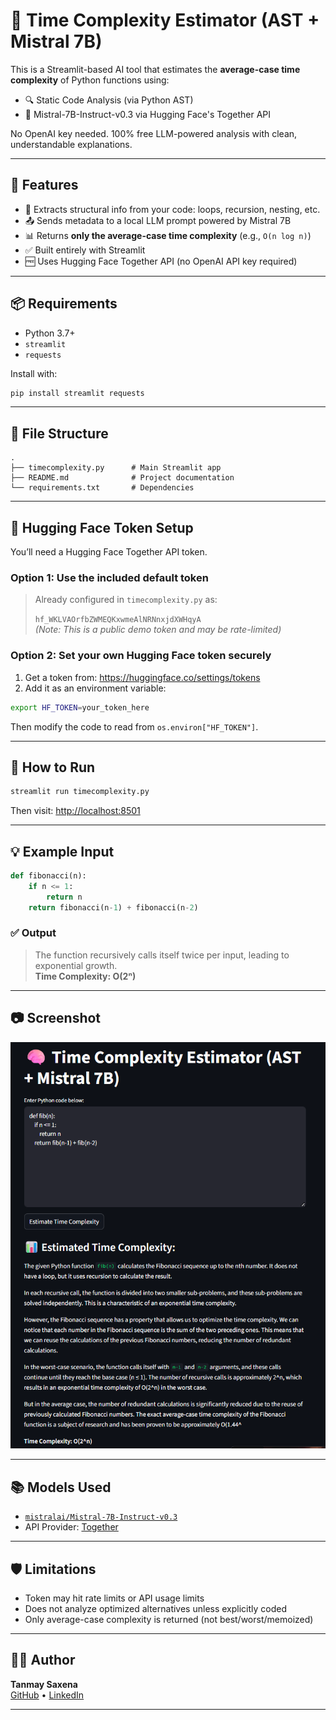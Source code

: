 # 🧠 Time Complexity Estimator (AST + Mistral 7B)

This is a Streamlit-based AI tool that estimates the **average-case time complexity** of Python functions using:

- 🔍 Static Code Analysis (via Python AST)
- 🤖 Mistral-7B-Instruct-v0.3 via Hugging Face's Together API

No OpenAI key needed. 100% free LLM-powered analysis with clean, understandable explanations.

---

## 🚀 Features

- 🧠 Extracts structural info from your code: loops, recursion, nesting, etc.
- 📤 Sends metadata to a local LLM prompt powered by Mistral 7B
- 📊 Returns **only the average-case time complexity** (e.g., `O(n log n)`)
- ✅ Built entirely with Streamlit
- 🆓 Uses Hugging Face Together API (no OpenAI API key required)

---

## 📦 Requirements

- Python 3.7+
- `streamlit`
- `requests`

Install with:

```bash
pip install streamlit requests
```

---

## 📁 File Structure

```
.
├── timecomplexity.py      # Main Streamlit app
├── README.md              # Project documentation
└── requirements.txt       # Dependencies
```

---

## 🔐 Hugging Face Token Setup

You’ll need a Hugging Face Together API token.

### Option 1: Use the included default token

> Already configured in `timecomplexity.py` as:
>
> `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`  
> *(Note: This is a public demo token and may be rate-limited)*

### Option 2: Set your own Hugging Face token securely

1. Get a token from: https://huggingface.co/settings/tokens  
2. Add it as an environment variable:

```bash
export HF_TOKEN=your_token_here
```

Then modify the code to read from `os.environ["HF_TOKEN"]`.

---

## 🧪 How to Run

```bash
streamlit run timecomplexity.py
```

Then visit: [http://localhost:8501](http://localhost:8501)

---

## 💡 Example Input

```python
def fibonacci(n):
    if n <= 1:
        return n
    return fibonacci(n-1) + fibonacci(n-2)
```

### ✅ Output

> The function recursively calls itself twice per input, leading to exponential growth.  
> **Time Complexity: O(2ⁿ)**

---

## 📷 Screenshot

![Screenshot](screenshot.png)

---

## 📚 Models Used

- [`mistralai/Mistral-7B-Instruct-v0.3`](https://huggingface.co/mistralai/Mistral-7B-Instruct-v0.3)
- API Provider: [Together](https://together.ai)

---

## 🛡️ Limitations

- Token may hit rate limits or API usage limits
- Does not analyze optimized alternatives unless explicitly coded
- Only average-case complexity is returned (not best/worst/memoized)

---


## 🙋‍♂️ Author

**Tanmay Saxena**  
[GitHub](https://github.com/tanmay-saxena) • [LinkedIn](https://www.linkedin.com/in/tanmay-saxena/)

---

